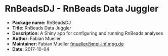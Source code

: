 # RnBeadsDJ - RnBeads Data Juggler
* __Package name:__ RnBeadsDJ
* __Title:__ RnBeads Data Juggler
* __Description:__ A Shiny app for configuring and running RnBeads analyses 
* __Author:__ Fabian Mueller
* __Maintainer:__ Fabian Mueller <fmueller@mpi-inf.mpg.de>
* __Date:__ 2017-10-04
